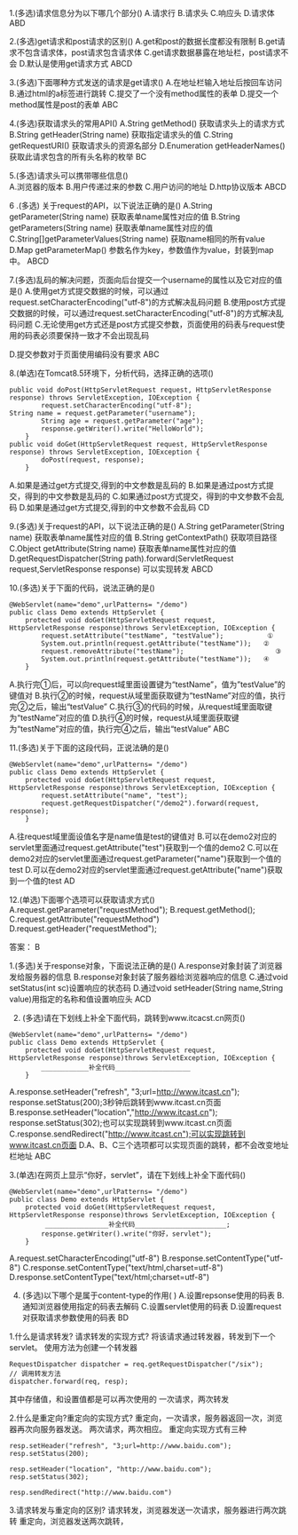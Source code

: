 1.(多选)请求信息分为以下哪几个部分()
A.请求行
B.请求头
C.响应头
D.请求体
ABD

2.(多选)get请求和post请求的区别()
A.get和post的数据长度都没有限制
B.get请求不包含请求体，post请求包含请求体
C.get请求数据暴露在地址栏，post请求不会
D.默认是使用get请求方式
ABCD

3.(多选)下面哪种方式发送的请求是get请求()
A.在地址栏输入地址后按回车访问 
B.通过html的a标签进行跳转 
C.提交了一个没有method属性的表单
D.提交一个method属性是post的表单
ABC

4.(多选)获取请求头的常用API()
A.String getMethod()  获取请求头上的请求方式
B.String getHeader(String name)  获取指定请求头的值
C.String getRequestURI()  获取请求头的资源名部分
D.Enumeration getHeaderNames()  获取此请求包含的所有头名称的枚举
BC

5.(多选)请求头可以携带哪些信息()		
A.浏览器的版本
B.用户传递过来的参数
C.用户访问的地址
D.http协议版本
ABCD

6 .(多选) 关于request的API，以下说法正确的是()
A.String getParameter(String name)  获取表单name属性对应的值
B.String getParameters(String name)  获取表单name属性对应的值
C.String[]getParameterValues(String name)  获取name相同的所有value
D.Map getParameterMap() 参数名作为key，参数值作为value，封装到map中。
ABCD

7.(多选)乱码的解决问题，页面向后台提交一个username的属性以及它对应的值是()
A.使用get方式提交数据的时候，可以通过request.setCharacterEncoding("utf‐8")的方式解决乱码问题
B.使用post方式提交数据的时候，可以通过request.setCharacterEncoding("utf‐8")的方式解决乱码问题
C.无论使用get方式还是post方式提交参数，页面使用的码表与request使用的码表必须要保持一致才不会出现乱码

D.提交参数对于页面使用编码没有要求
ABC

8.(单选)在Tomcat8.5环境下，分析代码，选择正确的选项()
```angular2html
public void doPost(HttpServletRequest request, HttpServletResponse response) throws ServletException, IOException {
		request.setCharacterEncoding("utf-8");
String name = request.getParameter("username");
		String age = request.getParameter("age");
		response.getWriter().write("HelloWorld");
	}
public void doGet(HttpServletRequest request, HttpServletResponse response) throws ServletException, IOException {
		doPost(request, response);
	}
```
A.如果是通过get方式提交,得到的中文参数是乱码的
B.如果是通过post方式提交，得到的中文参数是乱码的
C.如果通过post方式提交，得到的中文参数不会乱码
D.如果是通过get方式提交,得到的中文参数不会乱码
CD

9.(多选)关于request的API，以下说法正确的是()
A.String getParameter(String name)  获取表单name属性对应的值
B.String getContextPath()  获取项目路径
C.Object getAttribute(String name)  获取表单name属性对应的值
D.getRequestDispatcher(String path).forward(ServletRequest
request,ServletResponse response)  可以实现转发
ABCD

10.(多选)关于下面的代码，说法正确的是()
```angular2html
@WebServlet(name="demo",urlPatterns= "/demo")
public class Demo extends HttpServlet {
	protected void doGet(HttpServletRequest request, HttpServletResponse response)throws ServletException, IOException {
		request.setAttribute("testName", "testValue");           ①
		System.out.println(request.getAttribute("testName"));   ②
		request.removeAttribute("testName");                       ③
		System.out.println(request.getAttribute("testName"));   ④	
	}
```
A.执行完①后，可以向request域里面设置键为“testName”，值为”testValue”的键值对
B.执行②的时候，request从域里面获取键为“testName”对应的值，执行完②之后，输出“testValue”
C.执行③的代码的时候，从request域里面取键为“testName”对应的值
D.执行④的时候，request从域里面获取键为“testName”对应的值，执行完④之后，输出“testValue”
ABC

11.(多选)关于下面的这段代码，正说法确的是()
```angular2html
@WebServlet(name="demo",urlPatterns= "/demo")
public class Demo extends HttpServlet {
	protected void doGet(HttpServletRequest request, HttpServletResponse response)throws ServletException, IOException {
		request.setAttribute("name", "test");
		request.getRequestDispatcher("/demo2").forward(request, response);	
	}
```
A.往request域里面设值名字是name值是test的键值对
B.可以在demo2对应的servlet里面通过request.getAttribute("test")获取到一个值的demo2
C.可以在demo2对应的servlet里面通过request.getParameter("name")获取到一个值的test
D.可以在demo2对应的servlet里面通过request.getAttribute("name")获取到一个值的test
AD

12.(单选)下面哪个选项可以获取请求方式()
A.request.getParameter("requestMethod");
B.request.getMethod();
C.request.getAttribute("requestMethod")
D.request.getHeader("requestMethod");

答案： B

1.(多选)关于response对象，下面说法正确的是()
A.response对象封装了浏览器发给服务器的信息
B.response对象封装了服务器给浏览器响应的信息
C.通过void setStatus(int sc)设置响应的状态码
D.通过void setHeader(String name,String value)用指定的名称和值设置响应头
ACD

2. (多选)请在下划线上补全下面代码，跳转到www.itcacst.cn网页()
```angular2html
@WebServlet(name="demo",urlPatterns= "/demo")
public class Demo extends HttpServlet {
	protected void doGet(HttpServletRequest request, HttpServletResponse response)throws ServletException, IOException {
		____________补全代码___________________
	}
```
A.response.setHeader("refresh", "3;url=http://www.itcast.cn");
response.setStatus(200);3秒钟后跳转到www.itcast.cn页面
B.response.setHeader("location","http://www.itcast.cn");
response.setStatus(302);也可以实现跳转到www.itcast.cn页面
C.response.sendRedirect("http://www.itcast.cn");可以实现跳转到www.itcast.cn页面
D.A、B、C三个选项都可以实现页面的跳转，都不会改变地址栏地址
ABC

3.(单选)在网页上显示“你好，servlet”，请在下划线上补全下面代码()
```angular2html
@WebServlet(name="demo",urlPatterns= "/demo")
public class Demo extends HttpServlet {
	protected void doGet(HttpServletRequest request, HttpServletResponse response)throws ServletException, IOException {
         ________________补全代码_______________________;
		response.getWriter().write("你好，servlet");	
	}
```
A.request.setCharacterEncoding("utf-8")
B.response.setContentType("utf-8")
C.response.setContentType("text/html,charset=utf-8")
D.response.setContentType("text/html;charset=utf-8")

4. (多选)以下哪个是属于content-type的作用( )
A.设置repsonse使用的码表
B.通知浏览器使用指定的码表去解码
C.设置servlet使用的码表
D.设置request对获取请求参数使用的码表
BD

1.什么是请求转发? 请求转发的实现方式?
将该请求通过转发器，转发到下一个servlet。
使用方法为创建一个转发器
```angular2html
RequestDispatcher dispatcher = req.getRequestDispatcher("/six");
// 调用转发方法
dispatcher.forward(req, resp);
```
其中存储值，和设置值都是可以再次使用的
一次请求，两次转发

2.什么是重定向?重定向的实现方式?
重定向，一次请求，服务器返回一次，浏览器再次向服务器发送。
两次请求，两次相应。
重定向实现方式有三种
```
resp.setHeader("refresh", "3;url=http://www.baidu.com");
resp.setStatus(200);
```
```angular2html
resp.setHeader("location", "http://www.baidu.com");
resp.setStatus(302);
```
```angular2html
resp.sendRedirect("http://www.baidu.com")
```

3.请求转发与重定向的区别?
请求转发，浏览器发送一次请求，服务器进行两次跳转
重定向，浏览器发送两次跳转，